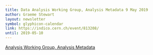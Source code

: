 ```yaml
---
title: Data Analysis Working Group, Analysis Metadata 9 May 2019
author: Graeme Stewart
layout: newsletter
symbol: glyphicon-calendar
link: https://indico.cern.ch/event/813208/
until: 2019-05-10
---
```


[Analysis Working Group, Analysis Metadata](https://indico.cern.ch/event/813208/)
